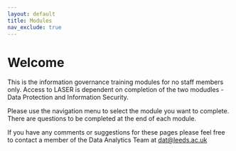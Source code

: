 ```yaml
---
layout: default
title: Modules
nav_exclude: true
---
```


# Welcome 

This is the information governance training modules for no staff members only. Access to LASER is dependent on completion of the two modudles - Data Protection and Information Security.

Please use the navigation menu to select the module you want to complete. There are questions to be completed at the end of each module.

If you have any comments or suggestions for these pages please feel free to contact a member of the Data Analytics Team at [dat@leeds.ac.uk](mailto:dat@leeds.ac.uk)
